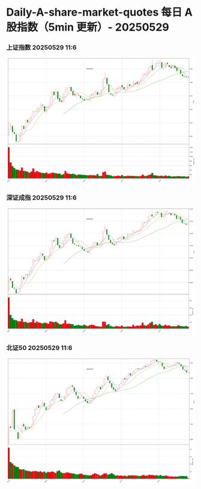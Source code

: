
# Daily-A-share-market-quotes 每日 A 股指数（5min 更新）- 20250529

### 上证指数 20250529 11:6
![](./fig/2025/5/20250529-sh000001.png)

### 深证成指 20250529 11:6
![](./fig/2025/5/20250529-sz399001.png)

### 北证50 20250529 11:6
![](./fig/2025/5/20250529-bj899050.png)
